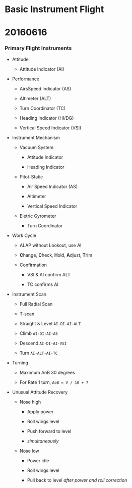 # Basic Instrument Flight

# 20160616

### Primary Flight Instruments

* Attitude

  * Attitude Indicator (AI)

* Performance

  * AirsSpeed Indicator (AS)

  * Altimeter (ALT)

  * Turn Coordinator (TC)

  * Heading Indicator (HI/DG)

  * Vertical Speed Indicator (VSI)

* Instrument Mechanism

  * Vacuum System

    * Attitude Indicator

    * Heading Indicator

  * Pitot-Static

    * Air Speed Indicator (AS)

    * Altimeter

    * Vertical Speed Indicator

  * Eletric Gyrometer

    * Turn Coordinator

* Work Cycle

  * ALAP without Lookout, use AI

  * **C**hange, **C**heck, **H**old, **A**djust, **T**rim

  * Confirmation

    * VSI & AI confirm ALT

    * TC confirms AI

* Instrument Scan

  * Full Radial Scan

  * T-scan

  * Straight & Level `AI-DI-AI-ALT`

  * Climb `AI-DI-AI-AS`

  * Descend `AI-DI-AI-VSI`

  * Turn `AI-ALT-AI-TC`

* Turning

  * Maximum AoB 30 degrees

  * For Rate 1 turn, `AoB = V / 10 + 7`

* Unusual Attitude Recovery

  * Nose high

    * Apply power

    * Roll wings level

    * Push forward to level

    * *simultaneously*

  * Nose low

    * Power idle

    * Roll wings level

    * Pull back to level *after power and roll correction*
